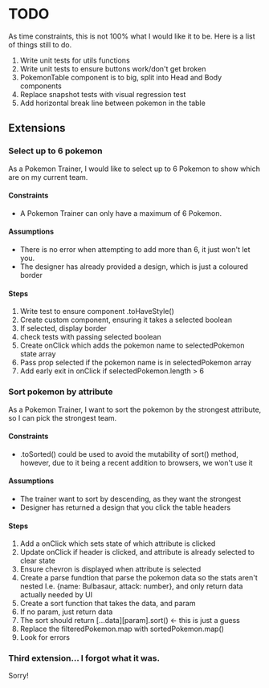 # TODO

As time constraints, this is not 100% what I would like it to be.
Here is a list of things still to do.

1. Write unit tests for utils functions
2. Write unit tests to ensure buttons work/don't get broken
3. PokemonTable component is to big, split into Head and Body components
4. Replace snapshot tests with visual regression test
5. Add horizontal break line between pokemon in the table

## Extensions

### Select up to 6 pokemon

As a Pokemon Trainer, I would like to select up to 6 Pokemon to show which are on my current team.

#### Constraints

- A Pokemon Trainer can only have a maximum of 6 Pokemon.

#### Assumptions

- There is no error when attempting to add more than 6, it just won't let you.
- The designer has already provided a design, which is just a coloured border

#### Steps

1. Write test to ensure component .toHaveStyle()
2. Create custom <tr></tr> component, ensuring it takes a selected boolean
3. If selected, display border
4. check tests with passing selected boolean
5. Create onClick which adds the pokemon name to selectedPokemon state array
6. Pass prop selected if the pokemon name is in selectedPokemon array
7. Add early exit in onClick if selectedPokemon.length > 6

### Sort pokemon by attribute

As a Pokemon Trainer, I want to sort the pokemon by the strongest attribute, so I can pick the strongest team.

#### Constraints

- .toSorted() could be used to avoid the mutability of sort() method, however, due to it being a recent addition to browsers, we won't use it

#### Assumptions

- The trainer want to sort by descending, as they want the strongest
- Designer has returned a design that you click the table headers

#### Steps

1. Add a onClick which sets state of which attribute is clicked
2. Update onClick if header is clicked, and attribute is already selected to clear state
3. Ensure chevron is displayed when attribute is selected
4. Create a parse fundtion that parse the pokemon data so the stats aren't nested I.e. {name: Bulbasaur, attack: number}, and only return data actually needed by UI
5. Create a sort function that takes the data, and param
6. If no param, just return data
7. The sort should return [...data][param].sort() <- this is just a guess
8. Replace the filteredPokemon.map with sortedPokemon.map()
9. Look for errors

### Third extension... I forgot what it was.

Sorry!